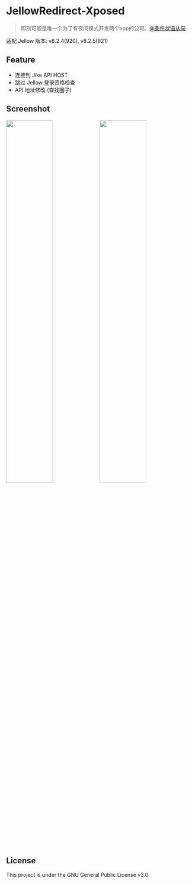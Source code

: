 # JellowRedirect-Xposed

> 即刻可能是唯一个为了有夜间模式开发两个app的公司。[@条件状语从句](https://github.com/whatberry)

适配 Jellow 版本: v8.2.4(920), v8.2.5(921)

## Feature

- 连接到 Jike API HOST
- 跳过 Jellow 登录资格检查
- API 地址修改 (查找圈子)

## Screenshot

<img src="https://user-images.githubusercontent.com/26399680/85205517-631eb800-b34e-11ea-8ba0-90772e1d4789.jpg" width="50%"/><img src="https://user-images.githubusercontent.com/26399680/85205516-6154f480-b34e-11ea-8eb7-2888f42ce2d5.jpg" width="50%"/>

## License

This project is under the GNU General Public License v3.0
